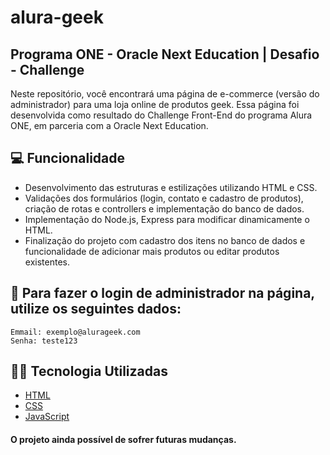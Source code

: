 # alura-geek

## Programa ONE - Oracle Next Education | Desafio - Challenge

Neste repositório, você encontrará uma página de e-commerce (versão do administrador) para uma loja online de produtos geek. Essa página foi desenvolvida como resultado do Challenge Front-End do programa Alura ONE, em parceria com a Oracle Next Education.



## 💻 Funcionalidade

- Desenvolvimento das estruturas e estilizações utilizando HTML e CSS.
- Validações dos formulários (login, contato e cadastro de produtos), criação de rotas e controllers e implementação do banco de dados.
- Implementação do Node.js, Express para modificar dinamicamente o HTML.
- Finalização do projeto com cadastro dos itens no banco de dados e funcionalidade de adicionar mais produtos ou editar produtos existentes.



## 🔐 Para fazer o login de administrador na página, utilize os seguintes dados:

```
Emmail: exemplo@alurageek.com
Senha: teste123
```



## 👨‍💻 Tecnologia Utilizadas

 - [HTML](https://developer.mozilla.org/pt-BR/docs/Web/HTML)
 - [CSS](https://developer.mozilla.org/pt-BR/docs/Web/CSS)
 - [JavaScript](https://developer.mozilla.org/pt-BR/docs/Web/JavaScript)



#### O projeto ainda possível de sofrer futuras mudanças.
